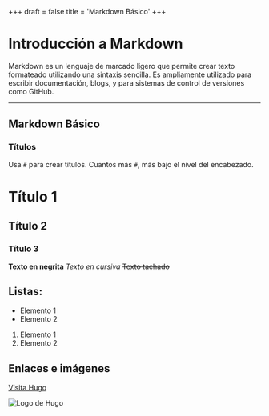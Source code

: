 +++
draft = false
title = 'Markdown Básico'
+++


# Introducción a Markdown

Markdown es un lenguaje de marcado ligero que permite crear texto formateado utilizando una sintaxis sencilla. Es ampliamente utilizado para escribir documentación, blogs, y para sistemas de control de versiones como GitHub.

---

## Markdown Básico

### Títulos
Usa `#` para crear títulos. Cuantos más `#`, más bajo el nivel del encabezado.


# Título 1
## Título 2
### Título 3


**Texto en negrita**
*Texto en cursiva*
~~Texto tachado~~


## Listas:

- Elemento 1
- Elemento 2

1. Elemento 1
2. Elemento 2

## Enlaces e imágenes

[Visita Hugo](https://gohugo.io)

![Logo de Hugo](/images/img.png)